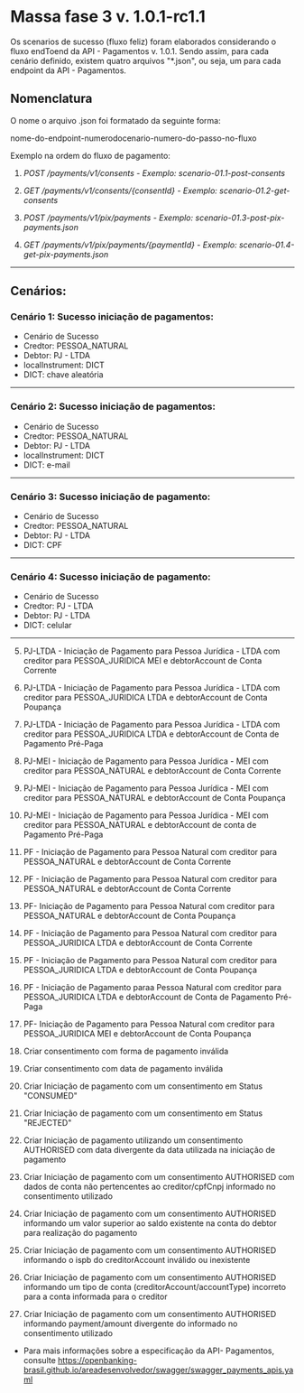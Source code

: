 # Massa fase 3 v. 1.0.1-rc1.1
Os scenarios de sucesso (fluxo feliz) foram elaborados considerando o fluxo endToend da API - Pagamentos v. 1.0.1. 
Sendo assim, para cada cenário definido, existem quatro arquivos "*.json", ou seja, um para cada endpoint da API - Pagamentos.

## Nomenclatura

O nome o arquivo .json foi formatado da seguinte forma:   

nome-do-endpoint-numerodocenario-numero-do-passo-no-fluxo  

Exemplo na ordem do fluxo de pagamento:  

1. *POST /payments/v1/consents - Exemplo: scenario-01.1-post-consents*  

2. *GET /payments/v1/consents/{consentId} - Exemplo: scenario-01.2-get-consents*  

3. *POST /payments/v1/pix/payments - Exemplo: scenario-01.3-post-pix-payments.json*  

4. *GET /payments/v1/pix/payments/{paymentId} - Exemplo: scenario-01.4-get-pix-payments.json*  

---

  ## Cenários:  

### Cenário 1: Sucesso iniciação de pagamentos: 

 - Cenário de Sucesso
 - Credtor: PESSOA_NATURAL
 - Debtor: PJ - LTDA
 - localInstrument: DICT
 - DICT: chave aleatória

 ---

 ### Cenário 2: Sucesso iniciação de pagamentos: 

 - Cenário de Sucesso
 - Credtor: PESSOA_NATURAL
 - Debtor: PJ - LTDA
 - localInstrument: DICT
 - DICT: e-mail

 ---

### Cenário 3: Sucesso iniciação de pagamento:
 
 - Cenário de Sucesso
 - Credtor: PESSOA_NATURAL
 - Debtor: PJ - LTDA
 - DICT: CPF

 ---

 ### Cenário 4: Sucesso iniciação de pagamento:

 - Cenário de Sucesso
 - Credtor: PJ - LTDA
 - Debtor: PJ - LTDA
 - DICT: celular

---  

5) PJ-LTDA - Iniciação de Pagamento para Pessoa Jurídica - LTDA com creditor para PESSOA_JURIDICA MEI e debtorAccount de Conta Corrente  

6) PJ-LTDA - Iniciação de Pagamento para Pessoa Jurídica - LTDA com creditor para PESSOA_JURIDICA LTDA e debtorAccount de Conta Poupança  

7) PJ-LTDA - Iniciação de Pagamento para Pessoa Jurídica - LTDA com creditor para PESSOA_JURIDICA LTDA e debtorAccount de Conta de Pagamento Pré-Paga  

8) PJ-MEI - Iniciação de Pagamento para Pessoa Jurídica - MEI com creditor para PESSOA_NATURAL e debtorAccount de Conta Corrente  

9) PJ-MEI - Iniciação de Pagamento para Pessoa Jurídica - MEI com creditor para PESSOA_NATURAL e debtorAccount de Conta Poupança  

10) PJ-MEI - Iniciação de Pagamento para Pessoa Jurídica - MEI com creditor para PESSOA_NATURAL e debtorAccount de conta de Pagamento Pré-Paga  

11) PF - Iniciação de Pagamento para Pessoa Natural com creditor para PESSOA_NATURAL e debtorAccount de Conta Corrente  

12) PF - Iniciação de Pagamento para Pessoa Natural com creditor para PESSOA_NATURAL e debtorAccount de Conta Corrente  

13) PF- Iniciação de Pagamento para Pessoa Natural com creditor para PESSOA_NATURAL e debtorAccount de Conta Poupança  

14) PF - Iniciação de Pagamento para Pessoa Natural com creditor para PESSOA_JURIDICA LTDA e debtorAccount de Conta Corrente  

15) PF - Iniciação de Pagamento para Pessoa Natural com creditor para PESSOA_JURIDICA LTDA e debtorAccount de Conta Poupança  

16) PF - Iniciação de Pagamento paraa Pessoa Natural com creditor para PESSOA_JURIDICA LTDA e debtorAccount de Conta de Pagamento Pré-Paga  

17) PF- Iniciação de Pagamento para Pessoa Natural com creditor para PESSOA_JURIDICA MEI e debtorAccount de Conta Poupança  

18) Criar consentimento com forma de pagamento inválida  

19) Criar consentimento com data de pagamento inválida  

20) Criar Iniciação de pagamento com um consentimento em Status "CONSUMED"  

21) Criar Iniciação de pagamento com um consentimento em Status "REJECTED"  

22) Criar Iniciação de pagamento utilizando um consentimento AUTHORISED com data divergente da data utilizada na iniciação de pagamento  

23) Criar Iniciação de pagamento com um consentimento AUTHORISED com dados de conta não pertencentes ao creditor/cpfCnpj informado no consentimento utilizado  

24) Criar Iniciação de pagamento com um consentimento AUTHORISED informando um valor superior ao saldo existente na conta do debtor para realização do pagamento  

25) Criar Iniciação de pagamento com um consentimento AUTHORISED informando o ispb do creditorAccount inválido ou inexistente  

26) Criar Iniciação de pagamento com um consentimento AUTHORISED informando um tipo de conta (creditorAccount/accountType) incorreto para a conta informada para o creditor  

27) Criar Iniciação de pagamento com um consentimento AUTHORISED informando payment/amount divergente do informado no consentimento utilizado  


  * Para mais informações sobre a especificação da API- Pagamentos, consulte https://openbanking-brasil.github.io/areadesenvolvedor/swagger/swagger_payments_apis.yaml
